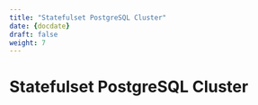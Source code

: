 ```yaml
---
title: "Statefulset PostgreSQL Cluster"
date: {docdate}
draft: false
weight: 7
---
```


# Statefulset PostgreSQL Cluster

